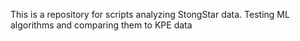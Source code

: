 This is a repository for scripts analyzing StongStar data. 
Testing ML algorithms and comparing them to KPE data
